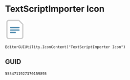 # TextScriptImporter Icon
![](/img/TextScriptImporter%20Icon.png)

``` CSharp
EditorGUIUtility.IconContent("TextScriptImporter Icon")
```
## GUID
```
5554711927370159895
```
